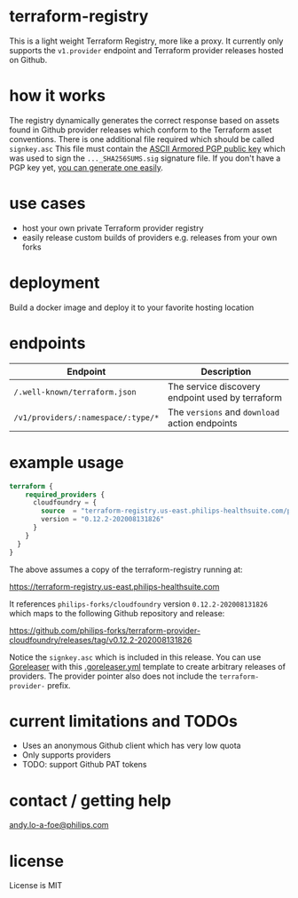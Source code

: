# terraform-registry
This is a light weight Terraform Registry, more like a proxy.
It currently only supports the `v1.provider` endpoint and Terraform provider releases hosted on Github. 

# how it works
The registry dynamically generates the correct response based on assets found in
Github provider releases which conform to the Terraform asset conventions.
There is one additional file required which should be called `signkey.asc`
This file must contain the [ASCII Armored PGP public key](https://www.terraform.io/docs/registry/providers/publishing.html) which was
used to sign the `..._SHA256SUMS.sig` signature file.
If you don't have a PGP key yet, [you can generate one easily](https://docs.github.com/en/free-pro-team@latest/github/authenticating-to-github/generating-a-new-gpg-key).

# use cases
- host your own private Terraform provider registry
- easily release custom builds of providers e.g. releases from your own forks

# deployment
Build a docker image and deploy it to your favorite hosting location

# endpoints
| Endpoint | Description |
|-----------|-------------|
| `/.well-known/terraform.json` | The service discovery endpoint used by terraform |
| `/v1/providers/:namespace/:type/*` | The `versions` and `download` action endpoints |

# example usage

```terraform
terraform {
    required_providers {
      cloudfoundry = {
        source  = "terraform-registry.us-east.philips-healthsuite.com/philips-forks/cloudfoundry"
        version = "0.12.2-202008131826"
      }
    }
  }
}
```

The above assumes a copy of the terraform-registry running at:

https://terraform-registry.us-east.philips-healthsuite.com

It references `philips-forks/cloudfoundry` version `0.12.2-202008131826` which maps to the following Github repository and release:

https://github.com/philips-forks/terraform-provider-cloudfoundry/releases/tag/v0.12.2-202008131826

Notice the `signkey.asc` which is included in this release. You can use [Goreleaser](https://goreleaser.com/quick-start/) with this [.goreleaser.yml](https://github.com/hashicorp/terraform-provider-scaffolding/blob/master/.goreleaser.yml) template to create arbitrary releases of providers. The provider pointer also does not include the `terraform-provider-` prefix.

# current limitations and TODOs
- Uses an anonymous Github client which has very low quota
- Only supports providers
- TODO: support Github PAT tokens

# contact / getting help
andy.lo-a-foe@philips.com

# license
License is MIT
